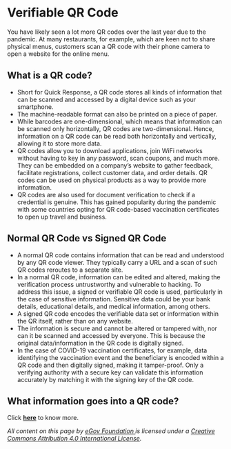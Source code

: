 # Verifiable QR Code

You have likely seen a lot more QR codes over the last year due to the pandemic. At many restaurants, for example, which are keen not to share physical menus, customers scan a QR code with their phone camera to open a website for the online menu.

## **What is a QR code?**

* Short for Quick Response, a QR code stores all kinds of information that can be scanned and accessed by a digital device such as your smartphone.
* The machine-readable format can also be printed on a piece of paper.
* While barcodes are one-dimensional, which means that information can be scanned only horizontally, QR codes are two-dimensional. Hence, information on a QR code can be read both horizontally and vertically, allowing it to store more data.
* QR codes allow you to download applications, join WiFi networks without having to key in any password, scan coupons, and much more. They can be embedded on a company’s website to gather feedback, facilitate registrations, collect customer data, and order details. QR codes can be used on physical products as a way to provide more information.
* QR codes are also used for document verification to check if a credential is genuine. This has gained popularity during the pandemic with some countries opting for QR code-based vaccination certificates to open up travel and business.

## Normal QR Code vs Signed QR Code

* A normal QR code contains information that can be read and understood by any QR code viewer. They typically carry a URL and a scan of such QR codes reroutes to a separate site.
* In a normal QR code, information can be edited and altered, making the verification process untrustworthy and vulnerable to hacking. To address this issue, a signed or verifiable QR code is used, particularly in the case of sensitive information. Sensitive data could be your bank details, educational details, and medical information, among others.
* A signed QR code encodes the verifiable data set or information within the QR itself, rather than on any website.
* The information is secure and cannot be altered or tampered with, nor can it be scanned and accessed by everyone. This is because the original data/information in the QR code is digitally signed.
* In the case of COVID-19 vaccination certificates, for example, data identifying the vaccination event and the beneficiary is encoded within a QR code and then digitally signed, making it tamper-proof. Only a verifying authority with a secure key can validate this information accurately by matching it with the signing key of the QR code.

## What information goes into a QR code?

Click [**here**](../../implementing-divoc/certification-and-verification-component/what-information-goes-into-a-qr-code.md) to know more.



_All content on this page by_ [_eGov Foundation_ ](https://egov.org.in)_is licensed under a_ [_Creative Commons Attribution 4.0 International License_](http://creativecommons.org/licenses/by/4.0/)_._
